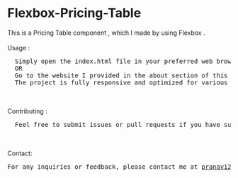 # Flexbox-Pricing-Table
This is a Pricing Table component , which I made by using Flexbox .
<br><br>
Usage : 
<pre>
  Simply open the index.html file in your preferred web browser to see the Pricing table in action.
  OR
  Go to the website I provided in the about section of this repository.
  The project is fully responsive and optimized for various screen sizes.
</pre>
<br><br>
Contributing : 
<pre>
  Feel free to submit issues or pull requests if you have suggestions or improvements. Contributions are welcome! 
</pre>
<br><br>
Contact: 
<pre>
For any inquiries or feedback, please contact me at <a href="mailto:pranav12340987@gmail.com">pranav12340987@gmail.com</a>.
</pre>
